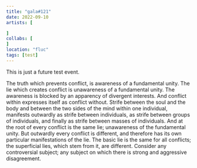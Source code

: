 ```yaml
---
title: "gala#121"
date: 2022-09-10
artists: [

]
collabs: [
]
location: "fluc"
tags: [test]
---
```

This is just a future test event.  

The truth which prevents conflict, is awareness of a fundamental unity. The lie which creates conflict is unawareness of a fundamental unity. The awareness is blocked by an apparency of divergent interests. And conflict within expresses itself as conflict without. Strife between the soul and the body and between the two sides of the mind within one individual, manifests outwardly as strife between individuals, as strife between groups of individuals, and finally as strife between masses of individuals. And at the root of every conflict is the same lie; unawareness of the fundamental unity. But outwardly every conflict is different, and therefore has its own particular manifestations of the lie. The basic lie is the same for all conflicts; the superficial lies, which stem from it, are different. Consider any controversial subject; any subject on which there is strong and aggressive disagreement.
